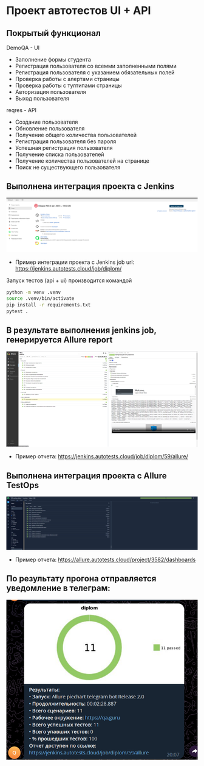 # Проект автотестов UI + API

## Покрытый функционал
DemoQA - UI
- Заполнение формы студента
- Регистрация пользователя со всемми заполненными полями
- Регистрация пользователя с указанием обязательных полей
- Проверка работы с алертами страницы
- Проверка работы с тултипами страницы
- Авторизация пользователя
- Выход пользователя

reqres - API
- Создание пользователя
- Обновление пользователя
- Получение общего количества пользователей
- Регистрация пользователя без пароля
- Успешная регистрация пользователя
- Получение списка пользователей
- Получение количества пользователей на странице
- Поиск не существующего пользователя

## Выполнена интеграция проекта с Jenkins
![jenkins](/resources/jenkins.png)
- Пример интеграции проекта с Jenkins job url: https://jenkins.autotests.cloud/job/diplom/

Запуск тестов (api + ui) производится командой 
```sh
python -m venv .venv
source .venv/bin/activate
pip install -r requirements.txt
pytest .
```

## В результате выполнения jenkins job, генерируется Allure report
![allure](/resources/allurerport.png)
- Пример отчета: https://jenkins.autotests.cloud/job/diplom/59/allure/

## Выполнена интеграция проекта с Allure TestOps
![allure](/resources/allureto.png)
- Пример отчета: https://allure.autotests.cloud/project/3582/dashboards

## По результату прогона отправляется уведомление в телеграм:
![tg bot](/resources/tg.png)


